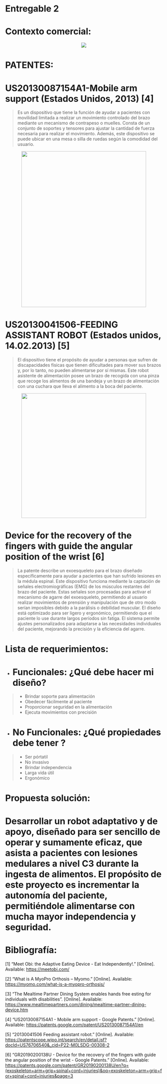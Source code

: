 # Entregable 2
# Contexto comercial:
 <p align="center">
 <img src="https://github.com/user-attachments/assets/553b9012-69e4-4092-b015-d152d3af8a08"/>
 </p>

# PATENTES:

# US20130087154A1-Mobile arm support (Estados Unidos, 2013) [4]

> Es un dispositivo que tiene la función de ayudar a pacientes con movilidad limitada a realizar un movimiento controlado del brazo mediante un mecanismo de contrapeso o muelles. Consta de un conjunto de soportes y tensores para ajustar la cantidad de fuerza necesaria para realizar el movimiento. Además, este dispositivo se puede ubicar en una mesa o silla de ruedas según la comodidad del usuario.

<p align="center">
<img src="https://patentimages.storage.googleapis.com/c3/63/8f/cd04034cefbc01/US20130087154A1-20130411-D00000.png" width="400" height="500"/>
</p>

 # US20130041506-FEEDING ASSISTANT ROBOT (Estados unidos, 14.02.2013) [5]


> El dispositivo tiene el propósito de ayudar a personas que sufren de discapacidades físicas que tienen dificultades para mover sus brazos y, por lo tanto, no pueden alimentarse por sí mismas. Este robot asistente de alimentación posee un brazo de recogida con una pinza que recoge los alimentos de una bandeja y un brazo de alimentación con una cuchara que lleva el alimento a la boca del paciente.


<p align="center">
<img src="https://github.com/user-attachments/assets/a0cba69a-94c0-4e55-bd5f-9aff3203381b" width="400" height="400"/>
</p>

# Device for the recovery of the fingers with guide the angular position of the wrist [6]

> La patente describe un exoesqueleto para el brazo diseñado específicamente para ayudar a pacientes que han sufrido lesiones en la médula espinal. Este dispositivo funciona mediante la captación de señales electromiográficas (EMG) de los músculos restantes del brazo del paciente. Estas señales son procesadas para activar el mecanismo de agarre del exoesqueleto, permitiendo al usuario realizar movimientos de prensión y manipulación que de otro modo serían imposibles debido a la parálisis o debilidad muscular. El diseño está optimizado para ser ligero y ergonómico, permitiendo que el paciente lo use durante largos períodos sin fatiga. El sistema permite ajustes personalizados para adaptarse a las necesidades individuales del paciente, mejorando la precisión y la eficiencia del agarre.



# Lista de requerimientos:
- # Funcionales: ¿Qué debe hacer mi diseño?
> - Brindar soporte para alimentación
> - Obedecer fácilmente al paciente
> - Proporcionar seguridad en la alimentación
> - Ejecuta movimientos con precisión

- # No Funcionales: ¿Qué propiedades debe tener ?
> - Ser pórtatil
> - No invasivo
> - Brindar independencia
> - Larga vida útil
> - Ergonómico 
# Propuesta solución:

# Desarrollar un robot adaptativo y de apoyo, diseñado para ser sencillo de operar y sumamente eficaz, que asista a pacientes con lesiones medulares a nivel C3 durante la ingesta de alimentos. El propósito de este proyecto es incrementar la autonomía del paciente, permitiéndole alimentarse con mucha mayor independencia y seguridad.

# Bibliografía:

[1] “Meet Obi: the Adaptive Eating Device - Eat Independently!.” [Online]. Available: https://meetobi.com/

[2] “What is A MyoPro Orthosis – Myomo.” [Online]. Available: https://myomo.com/what-is-a-myopro-orthosis/

[3] “The Mealtime Partner Dining System enables hands free esting for individuals with disabilities”. [Online]. Available: https://www.mealtimepartners.com/dining/mealtime-partner-dining-device.htm

[4] “US20130087154A1 - Mobile arm support - Google Patents.” [Online]. Available: https://patents.google.com/patent/US20130087154A1/en

[5] “20130041506 Feeding assistant robot.” [Online]. Available: https://patentscope.wipo.int/search/en/detail.jsf?docId=US76706540&_cid=P22-M0LSDG-00308-2

[6] “GR20190200138U - Device for the recovery of the fingers with guide the angular position of the wrist - Google Patents.” [Online]. Available: https://patents.google.com/patent/GR20190200138U/en?q=(exoskeleton+arm+grip+spinal+cord+injuries)&oq=exoskeleton+arm+grip+for+spinal+cord+injuries&page=3








